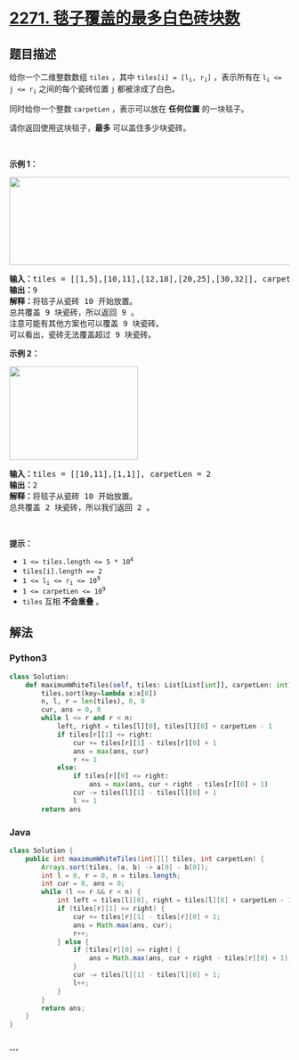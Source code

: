 # [2271. 毯子覆盖的最多白色砖块数](https://leetcode-cn.com/problems/maximum-white-tiles-covered-by-a-carpet)

## 题目描述

<!-- 这里写题目描述 -->

<p>给你一个二维整数数组&nbsp;<code>tiles</code>&nbsp;，其中&nbsp;<code>tiles[i] = [l<sub>i</sub>, r<sub>i</sub>]</code>&nbsp;，表示所有在&nbsp;<code>l<sub>i</sub> &lt;= j &lt;= r<sub>i</sub></code>&nbsp;之间的每个瓷砖位置 <code>j</code>&nbsp;都被涂成了白色。</p>

<p>同时给你一个整数&nbsp;<code>carpetLen</code>&nbsp;，表示可以放在&nbsp;<strong>任何位置</strong>&nbsp;的一块毯子。</p>

<p>请你返回使用这块毯子，<strong>最多</strong>&nbsp;可以盖住多少块瓷砖。</p>

<p>&nbsp;</p>

<p><strong>示例 1：</strong></p>

<p><img alt="" src="https://assets.leetcode.com/uploads/2022/03/25/example1drawio3.png" style="width: 644px; height: 158px;" /></p>

<pre>
<b>输入：</b>tiles = [[1,5],[10,11],[12,18],[20,25],[30,32]], carpetLen = 10
<b>输出：</b>9
<b>解释：</b>将毯子从瓷砖 10 开始放置。
总共覆盖 9 块瓷砖，所以返回 9 。
注意可能有其他方案也可以覆盖 9 块瓷砖。
可以看出，瓷砖无法覆盖超过 9 块瓷砖。
</pre>

<p><strong>示例 2：</strong></p>

<p><img alt="" src="https://assets.leetcode.com/uploads/2022/03/24/example2drawio.png" style="width: 231px; height: 168px;" /></p>

<pre>
<strong>输入：</strong>tiles = [[10,11],[1,1]], carpetLen = 2
<b>输出：</b>2
<b>解释：</b>将毯子从瓷砖 10 开始放置。
总共覆盖 2 块瓷砖，所以我们返回 2 。
</pre>

<p>&nbsp;</p>

<p><strong>提示：</strong></p>

<ul>
	<li><code>1 &lt;= tiles.length &lt;= 5 * 10<sup>4</sup></code></li>
	<li><code>tiles[i].length == 2</code></li>
	<li><code>1 &lt;= l<sub>i</sub> &lt;= r<sub>i</sub> &lt;= 10<sup>9</sup></code></li>
	<li><code>1 &lt;= carpetLen &lt;= 10<sup>9</sup></code></li>
	<li><code>tiles</code>&nbsp;互相 <strong>不会重叠</strong>&nbsp;。</li>
</ul>


## 解法

<!-- 这里可写通用的实现逻辑 -->

<!-- tabs:start -->

### **Python3**

<!-- 这里可写当前语言的特殊实现逻辑 -->

```python
class Solution:
    def maximumWhiteTiles(self, tiles: List[List[int]], carpetLen: int) -> int:
        tiles.sort(key=lambda x:x[0])
        n, l, r = len(tiles), 0, 0
        cur, ans = 0, 0
        while l <= r and r < n:
            left, right = tiles[l][0], tiles[l][0] + carpetLen - 1
            if tiles[r][1] <= right:
                cur += tiles[r][1] - tiles[r][0] + 1     
                ans = max(ans, cur)
                r += 1 
            else:
                if tiles[r][0] <= right:
                    ans = max(ans, cur + right - tiles[r][0] + 1)
                cur -= tiles[l][1] - tiles[l][0] + 1
                l += 1
        return ans
```

### **Java**

<!-- 这里可写当前语言的特殊实现逻辑 -->

```java
class Solution {
    public int maximumWhiteTiles(int[][] tiles, int carpetLen) {
        Arrays.sort(tiles, (a, b) -> a[0] - b[0]);
        int l = 0, r = 0, n = tiles.length;
        int cur = 0, ans = 0;
        while (l <= r && r < n) {
            int left = tiles[l][0], right = tiles[l][0] + carpetLen - 1;
            if (tiles[r][1] <= right) {
                cur += tiles[r][1] - tiles[r][0] + 1;
                ans = Math.max(ans, cur);
                r++;
            } else {
                if (tiles[r][0] <= right) {
                    ans = Math.max(ans, cur + right - tiles[r][0] + 1);
                }
                cur -= tiles[l][1] - tiles[l][0] + 1;
                l++;
            }
        }
        return ans;
    }
}
```

### **...**

```

```

<!-- tabs:end -->
